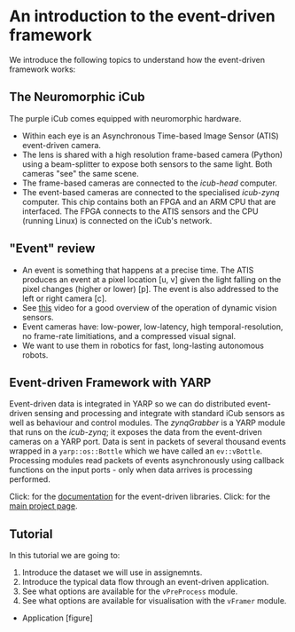 # An introduction to the event-driven framework
We introduce the following topics to understand how the event-driven framework works:

## The Neuromorphic iCub
The purple iCub comes equipped with neuromorphic hardware.
- Within each eye is an Asynchronous Time-based Image Sensor (ATIS) event-driven camera.
- The lens is shared with a high resolution frame-based camera (Python) using a beam-splitter to expose both sensors to the same light. Both cameras "see" the same scene.
- The frame-based cameras are connected to the _icub-head_ computer.
- The event-based cameras are connected to the specialised _icub-zynq_ computer. This chip contains both an FPGA and an ARM CPU that are interfaced. The FPGA connects to the ATIS sensors and the CPU (running Linux) is connected on the iCub's network.

## "Event" review
- An event is something that happens at a precise time. The ATIS produces an event at a pixel location [u, v] given the light falling on the pixel changes (higher or lower) [p]. The event is also addressed to the left or right camera [c].
- See [this](https://www.youtube.com/watch?v=kPCZESVfHoQ) video for a good overview of the operation of dynamic vision sensors.
- Event cameras have: low-power, low-latency, high temporal-resolution, no frame-rate limitiations, and a compressed visual signal.
- We want to use them in robotics for fast, long-lasting autonomous robots.

## Event-driven Framework with YARP
Event-driven data is integrated in YARP so we can do distributed event-driven sensing and processing and integrate with standard iCub sensors as well as behaviour and control modules. The *zynqGrabber* is a YARP module that runs on the _icub-zynq_; it exposes the data from the event-driven cameras on a YARP port. Data is sent in packets of several thousand events wrapped in a ``yarp::os::Bottle`` which we have called an ``ev::vBottle``. Processing modules read packets of events asynchronously using callback functions on the input ports - only when data arrives is processing performed. 

Click: for the [documentation](http://robotology.github.io/event-driven/doxygen/doc/html/index.html) for the event-driven libraries.
Click: for the [main project page](https://github.com/robotology/event-driven).

## Tutorial
In this tutorial we are going to:
1. Introduce the dataset we will use in assignemnts.
2. Introduce the typical data flow through an event-driven application.
3. See what options are available for the ``vPreProcess`` module.
4. See what options are available for visualisation with the ``vFramer`` module.


- Application [figure]


